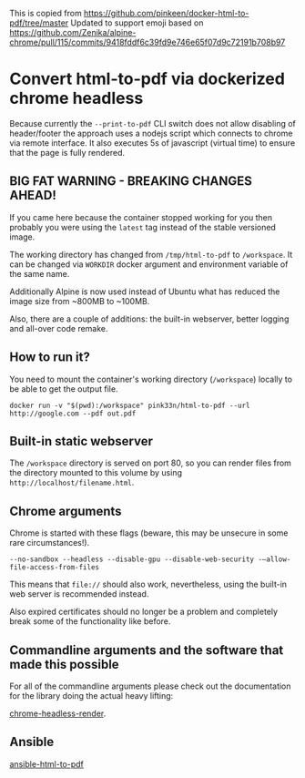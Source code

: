 This is copied from https://github.com/pinkeen/docker-html-to-pdf/tree/master
Updated to support emoji based on https://github.com/Zenika/alpine-chrome/pull/115/commits/9418fddf6c39fd9e746e65f07d9c72191b708b97

# Convert html-to-pdf via dockerized chrome headless

Because currently the `--print-to-pdf` CLI switch does not allow disabling of
header/footer the approach uses a nodejs script which connects to chrome via
remote interface. It also executes 5s of javascript (virtual time) to ensure
that the page is fully rendered.

## BIG FAT WARNING - BREAKING CHANGES AHEAD!

If you came here because the container stopped working for you then
probably you were using the `latest` tag instead of the stable versioned
image.

The working directory has changed from `/tmp/html-to-pdf` to `/workspace`. It can
be changed via `WORKDIR` docker argument and environment variable of the same name.

Additionally Alpine is now used instead of Ubuntu what has reduced the image size
from ~800MB to ~100MB.

Also, there are a couple of additions: the built-in webserver, better logging
and all-over code remake.

## How to run it?

You need to mount the container's working directory (`/workspace`) locally
to be able to get the output file.

```
docker run -v "$(pwd):/workspace" pink33n/html-to-pdf --url http://google.com --pdf out.pdf
```

## Built-in static webserver

The `/workspace` directory is served on port 80, so you can render files from
the directory mounted to this volume by using `http://localhost/filename.html`.

## Chrome arguments

Chrome is started with these flags (beware, this may be unsecure in some rare circumstances!).

```
--no-sandbox --headless --disable-gpu --disable-web-security -–allow-file-access-from-files
```

This means that `file://` should also work, nevertheless, using the built-in web
server is recommended instead.

Also expired certificates should no longer be a problem and completely break
some of the functionality like before.

## Commandline arguments and the software that made this possible

For all of the commandline arguments please check out the documentation for the library doing the actual heavy lifting:

[chrome-headless-render](https://github.com/Szpadel/chrome-headless-render-pdf).


## Ansible

[ansible-html-to-pdf](https://github.com/pinkeen/ansible-html-to-pdf)
